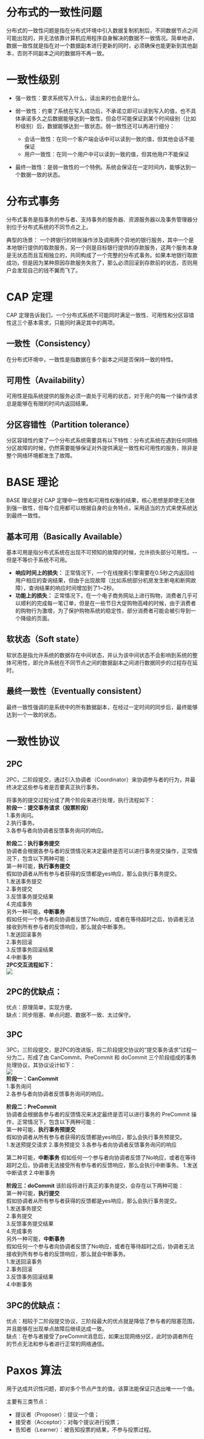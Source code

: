 # 分布式的一致性问题
分布式的一致性问题是指在分布式环境中引入数据复制机制后，不同数据节点之间可能出现的，并无法依靠计算机应用程序自身解决的数据不一致情况。简单地讲，数据一致性就是指在对一个数据副本进行更新的同时，必须确保也能更新到其他副本，否则不同副本之间的数据将不再一致。

# 一致性级别
* 强一致性：要求系统写入什么，读出来的也会是什么。

* 弱一致性：约束了系统在写入成功后，不承诺立即可以读到写入的值，也不具体承诺多久之后数据能够达到一致性，但会尽可能保证到某个时间级别（比如秒级别）后，数据能够达到一致状态。弱一致性还可以再进行细分：
  * 会话一致性：在同一个客户端会话中可以读到一致的值，但其他会话不能保证
  * 用户一致性：在同一个用户中可以读到一致的值，但其他用户不能保证

* 最终一致性：是弱一致性的一个特例。系统会保证在一定时间内，能够达到一个数据一致的状态。

# 分布式事务
分布式事务是指事务的参与者、支持事务的服务器、资源服务器以及事务管理器分别位于分布式系统的不同节点之上。

典型的场景：
一个跨银行的转账操作涉及调用两个异地的银行服务，其中一个是本地银行提供的取款服务，另一个则是目标银行提供的存款服务，这两个服务本身是无状态而且互相独立的，共同构成了一个完整的分布式事务。如果本地银行取款成功，但是因为某种原因存款服务失败了，那么必须回滚到存款前的状态，否则用户会发现自己的钱不翼而飞了。

# CAP 定理
CAP 定理告诉我们，一个分布式系统不可能同时满足一致性、可用性和分区容错性这三个基本需求，只能同时满足其中的两项。

## 一致性（Consistency）
在分布式环境中，一致性是指数据在多个副本之间是否保持一致的特性。
## 可用性（Availability）
可用性是指系统提供的服务必须一直处于可用的状态，对于用户的每一个操作请求总是能够在有限的时间内返回结果。
## 分区容错性（Partition tolerance）
分区容错性约束了一个分布式系统需要具有以下特性：分布式系统在遇到任何网络分区故障的时候，仍然需要能够保证对外提供满足一致性和可用性的服务，除非是整个网络环境都发生了故障。

# BASE 理论
BASE 理论是对 CAP 定理中一致性和可用性权衡的结果，核心思想是即使无法做到强一致性，但每个应用都可以根据自身的业务特点，采用适当的方式来使系统达到最终一致性。

## 基本可用（Basically Available）
基本可用是指分布式系统在出现不可预知的故障的时候，允许损失部分可用性。--但是不等价于系统不可用。
* **响应时间上的损失：** 正常情况下，一个在线搜索引擎需要在0.5秒之内返回给用户相应的查询结果，但由于出现故障（比如系统部分机房发生断电和断网故障），查询结果的响应时间增加到了1~2秒。
* **功能上的损失：** 正常情况下，在一个电子商务网站上进行购物，消费者几乎可以顺利的完成每一笔订单，但是在一些节日大促购物高峰的时候，由于消费者的购物行为激增，为了保护购物系统的稳定性，部分消费者可能会被引导到一个降级的页面。

## 软状态（Soft state）
软状态是指允许系统的数据存在中间状态，并认为该中间状态不会影响到系统的整体可用性，即允许系统在不同节点之间的数据副本之间进行数据同步的过程存在延时。

## 最终一致性（Eventually consistent）
最终一致性强调的是系统中的所有数据副本，在经过一定时间的同步后，最终能够达到一个一致的状态。

# 一致性协议
## 2PC
2PC，二阶段提交，通过引入协调者（Coordinator）来协调参与者的行为，并最终决定这些参与者是否要真正执行事务。

将事务的提交过程分成了两个阶段来进行处理，执行流程如下：   
**阶段一：提交事务请求（投票阶段）**   
1.事务询问。  
2.执行事务。  
3.各参与者向协调者反馈事务询问的响应。  

**阶段二：执行事务提交**  
协调者会根据各参与者的反馈情况来决定最终是否可以进行事务提交操作，正常情况下，包含以下两种可能：  
第一种可能，**执行事务提交**  
  假如协调者从所有参与者获得的反馈都是yes响应，那么会执行事务提交。  
  1.发送事务提交  
  2.事务提交  
  3.反馈事务提交结果  
  4.完成事务  
另外一种可能，**中断事务**  
  假如任何一个参与者向协调者反馈了No响应，或者在等待超时之后，协调者无法接收到所有参与者的反馈响应，那么就会中断事务。  
  1.发送回滚事务  
  2.事务回滚  
  3.反馈事务回滚结果  
  4.中断事务   
**2PC交互流程如下：**   
![](https://github.com/JianMin-Xie/Learning-Note/blob/master/pic/2PC交互流程.jpg)  
## 2PC的优缺点：
优点：原理简单，实现方便。  
缺点：同步阻塞、单点问题、数据不一致、太过保守。

## 3PC
3PC，三阶段提交，是2PC的改进版，将二阶段提交协议的“提交事务请求”过程一分为二，形成了由 CanCommit、PreCommit 和 doCommit 三个阶段组成的事务处理协议，其协议设计如下：  
![](https://github.com/JianMin-Xie/Learning-Note/blob/master/pic/3PC流程.jpg)  
**阶段一：CanCommit**   
1.事务询问   
2.各参与者向协调者反馈事务询问的响应。  

**阶段二：PreCommit**  
协调者会根据各参与者的反馈情况来决定最终是否可以进行事务的 PreCommit 操作，正常情况下，包含以下两种可能：  
第一种可能，**执行事务预提交**  
  假如协调者从所有参与者获得的反馈都是yes响应，那么会执行事务预提交。  
  1.发送预提交请求
  2.事务预提交
  3.各参与者向协调者反馈事务询问的响应

第二种可能，**中断事务**
  假如任何一个参与者向协调者反馈了No响应，或者在等待超时之后，协调者无法接受所有参与者的反馈响应，那么会执行中断事务。 
  1.发送中断请求
  2.中断事务

**阶段三：doCommit**
该阶段将进行真正的事务提交，会存在以下两种可能：  
第一种可能，**执行提交**  
  假如协调者从所有参与者获得的反馈都是yes响应，那么会执行事务提交。  
  1.发送事务提交  
  2.事务提交  
  3.反馈事务提交结果  
  4.完成事务  
另外一种可能，**中断事务**  
  假如任何一个参与者向协调者反馈了No响应，或者在等待超时之后，协调者无法接收到所有参与者的反馈响应，那么就会中断事务。  
  1.发送回滚事务  
  2.事务回滚  
  3.反馈事务回滚结果  
  4.中断事务   

## 3PC的优缺点：
优点：相较于二阶段提交协议，三阶段最大的优点就是降低了参与者的阻塞范围，并且能够在出现单点故障后继续达成一致。  
缺点：在参与者接受了preCommit消息后，如果出现网络分区，此时协调者所在的节点无法和参与者进行正常的网络通信。

# Paxos 算法
用于达成共识性问题，即对多个节点产生的值，该算法能保证只选出唯一一个值。

主要有三类节点：

* 提议者（Proposer）：提议一个值；
* 接受者（Acceptor）：对每个提议进行投票；
* 告知者（Learner）：被告知投票的结果，不参与投票过程。



